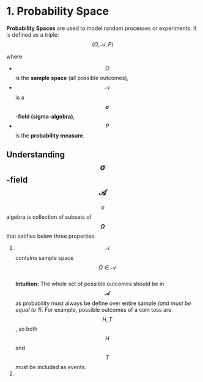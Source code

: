 # 1. Probability Space
**Probability Spaces** are used to model random processes or experiments. It is defined as a triple:
$$(\Omega, \mathcal{A}, P)$$

where  
- $$\Omega$$ is the **sample space** (all possible outcomes),  
- $$\mathcal{A}$$ is a **$$\sigma$$-field (sigma-algebra)**,  
- $$P$$ is the **probability measure**. 

## Understanding $$\sigma$$-field $$\mathcal{A}$$
$$\sigma$$ algebra is collection of subsets of **$$\Omega$$** that satifies below three properties.
1. $$\mathcal{A}$$ contains sample space \
   $$\Omega \in \mathcal{A}$$ \
   **Intuition:** The whole set of possible outcomes should be in **$$\mathcal{A}$$** as probability must always be define over entire sample _(and must be equal to 1)_. For example, possible outcomes of a coin toss are $${H, T}$$,  so both $$H$$ and $$T$$ must be included as events.
3. 
